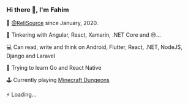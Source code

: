 ### Hi there 👋, I'm Fahim

💼 [@ReliSource](http://www.relisource.com/) since January, 2020.

🔭 Tinkering with Angular, React, Xamarin, .NET Core and 😒...

💻 Can read, write and think on Android, Flutter, React, .NET, NodeJS, Django and Laravel

🌱 Trying to learn Go and React Native

🕹 Currently playing [Minecraft Dungeons](https://www.minecraft.net/en-us/about-dungeons/)

⚡ Loading...
